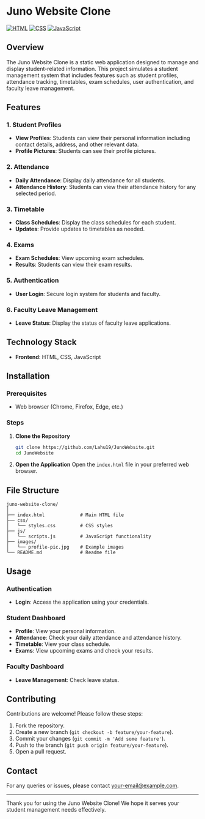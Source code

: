 # Juno Website Clone

[![HTML](https://img.shields.io/badge/HTML-5-orange)](https://developer.mozilla.org/en-US/docs/Web/HTML)
[![CSS](https://img.shields.io/badge/CSS-3-blue)](https://developer.mozilla.org/en-US/docs/Web/CSS)
[![JavaScript](https://img.shields.io/badge/JavaScript-ES6-yellow)](https://developer.mozilla.org/en-US/docs/Web/JavaScript)

## Overview

The Juno Website Clone is a static web application designed to manage and display student-related information. This project simulates a student management system that includes features such as student profiles, attendance tracking, timetables, exam schedules, user authentication, and faculty leave management.

## Features

### 1. Student Profiles
- **View Profiles**: Students can view their personal information including contact details, address, and other relevant data.
- **Profile Pictures**: Students can see their profile pictures.

### 2. Attendance
- **Daily Attendance**: Display daily attendance for all students.
- **Attendance History**: Students can view their attendance history for any selected period.

### 3. Timetable
- **Class Schedules**: Display the class schedules for each student.
- **Updates**: Provide updates to timetables as needed.

### 4. Exams
- **Exam Schedules**: View upcoming exam schedules.
- **Results**: Students can view their exam results.

### 5. Authentication
- **User Login**: Secure login system for students and faculty.

### 6. Faculty Leave Management
- **Leave Status**: Display the status of faculty leave applications.

## Technology Stack

- **Frontend**: HTML, CSS, JavaScript

## Installation

### Prerequisites
- Web browser (Chrome, Firefox, Edge, etc.)

### Steps
1. **Clone the Repository**
   ```sh
   git clone https://github.com/Lahu19/JunoWebsite.git
   cd JunoWebsite
   ```

2. **Open the Application**
   Open the `index.html` file in your preferred web browser.

## File Structure

```
juno-website-clone/
│
├── index.html             # Main HTML file
├── css/
│   └── styles.css         # CSS styles
├── js/
│   └── scripts.js         # JavaScript functionality
├── images/
│   └── profile-pic.jpg    # Example images
└── README.md              # Readme file
```

## Usage

### Authentication
- **Login**: Access the application using your credentials.

### Student Dashboard
- **Profile**: View your personal information.
- **Attendance**: Check your daily attendance and attendance history.
- **Timetable**: View your class schedule.
- **Exams**: View upcoming exams and check your results.

### Faculty Dashboard
- **Leave Management**: Check leave status.

## Contributing

Contributions are welcome! Please follow these steps:
1. Fork the repository.
2. Create a new branch (`git checkout -b feature/your-feature`).
3. Commit your changes (`git commit -m 'Add some feature'`).
4. Push to the branch (`git push origin feature/your-feature`).
5. Open a pull request.


## Contact

For any queries or issues, please contact [your-email@example.com](mailto:lahuandhale321@gmail.com).

---

Thank you for using the Juno Website Clone! We hope it serves your student management needs effectively.
